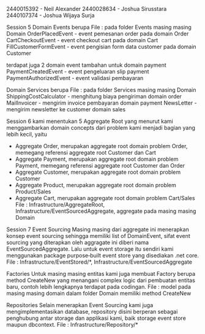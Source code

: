 2440015392 - Neil Alexander
2440028634 - Joshua Sirusstara
2440107374 - Joshua Wijaya Surja

Session 5
Domain Events berupa
File : pada folder Events masing masing Domain
OrderPlacedEvent - event pemesanan order pada domain Order
CartCheckoutEvent - event checkout cart pada domain Cart
FillCustomerFormEvent - event pengisian form data customer pada domain Customer

terdapat juga 2 domain event tambahan untuk domain payment
PaymentCreatedEvent - event pengeluaran slip payment
PaymentAuthorizedEvent - event validasi pembayaran

Domain Services berupa
File : pada folder Services masing masing Domain
ShippingCostCalculator - menghitung biaya pengiriman domain order
MailInvoicer - mengirim invoice pembayaran domain payment
NewsLetter - mengirim newsletter ke customer domain sales

Session 6
kami menentukan 5 Aggregate Root yang menurut kami menggambarkan domain concepts dari problem kami 
menjadi bagian yang lebih kecil, yaitu
- Aggregate Order, merupakan aggregate root domain problem Order, memegang referensi aggregate root Customer dan Cart
- Aggregate Payment, merupakan aggregate root domain problem Payment, memegang referensi aggregate root Customer dan Order
- Aggregate Customer, merupakan aggregate root domain problem Customer
- Aggregate Product, merupakan aggregate root domain problem Product/Sales
- Aggregate Cart, merupakan aggregate root domain problem Cart/Sales
File : Infrastructure/AggregateRoot, Infrastructure/EventSourcedAggregate, aggregate pada masing masing Domain

Session 7
Event Sourcing
Masing masing dari aggregate ini menerapkan konsep event sourcing sehingga memiliki list of DomainEvent, sifat event sourcing yang diterapkan oleh aggragate ini diberi nama EventSourcedAggregate. Lalu untuk event storage itu sendiri kami menggunakan package purpose‐built event store yang disediakan .net core. 
File : Infrastructure/EventStored/*, Infrastructure/EventSourcedAggregate

Factories
Untuk masing masing entitas kami juga membuat Factory berupa method CreateNew yang menangani complex logic dari pembuatan entitas baru, contoh lebih lengkapnya terdapat pada codingan.
File : model pada masing masing domain dalam folder Domain memiliki method CreateNew

Repositories
Selain menerapkan Event Sourcing kami juga mengimplementasikan database, repository disini berperan sebagai penghubung antar storage dan applikasi kami, baik storage event store maupun dbcontext.
File : Infrastructure/Repository/*

